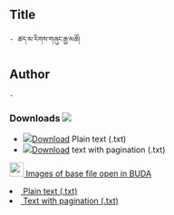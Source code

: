 ## Title
	- ཚད་མ་རིགས་གཞུང་རྒྱ་མཚོ།

## Author
	- 





### Downloads <img src="https://img.icons8.com/cotton/20/000000/download-from-cloud.png">
- ![](https://img.icons8.com/color/20/000000/txt.png)<a href='https://github.com/ta4tsering/P008165/releases/download/v88/base.zip' class='button'>Download</a>  Plain text (.txt)
- ![](https://img.icons8.com/color/20/000000/txt.png)<a href='https://github.com/ta4tsering/P008165/releases/download/v88/hfml.zip' class='button'>Download</a> text with pagination (.txt)

[<img width="25" src="https://library.bdrc.io/icons/BUDA-small.svg"> Images of base file open in BUDA](https://library.bdrc.io/show/bdr:IE0OPP008165)


<li><a href="https://github.com/ta4tsering/P008165/releases/download/v102/P008165_base.zip"><img src="https://img.icons8.com/color/20/000000/txt.png" alt="" /> Plain text (.txt)</a> <code class="language-plaintext highlighter-rouge"></code></li>
  <li><a href="https://github.com/ta4tsering/P008165/releases/download/v102/P008165_hfml.zip"><img src="https://img.icons8.com/color/20/000000/txt.png" alt="" /> Text with pagination (.txt)</a> <code class="language-plaintext highlighter-rouge"></code></li>
